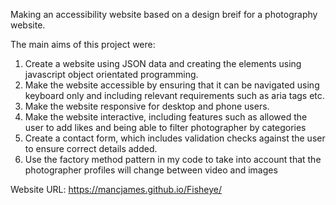 Making an accessibility website based on a design breif for a photography website.

The main aims of this project were:

1. Create a website using JSON data and creating the elements using javascript object orientated programming.
2. Make the website accessible by ensuring that it can be navigated using keyboard only and including relevant requirements such as aria tags etc.
3. Make the website responsive for desktop and phone users.
4. Make the website interactive, including features such as allowed the user to add likes and being able to filter photographer by categories
5. Create a contact form, which includes validation checks against the user to ensure correct details added.
6. Use the factory method pattern in my code to take into account that the photographer profiles will change between video and images

Website URL: https://mancjames.github.io/Fisheye/